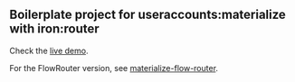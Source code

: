 ## Boilerplate project for useraccounts:materialize with iron:router

Check the [live demo](https://useraccounts-materialize.meteor.com/).

For the FlowRouter version, see [materialize-flow-router](https://github.com/meteor-useraccounts/boilerplates/tree/master/materialize-flow-router).
